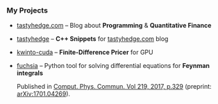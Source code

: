 ### My Projects

- [tastyhedge.com](https://tastyhedge.com) – Blog about **Programming** & **Quantitative Finance**

- [tastyhedge](https://github.com/gituliar/tastyhedge) – **C++ Snippets** for [tastyhedge.com](https://tatsyhedge.com) blog

- [kwinto-cuda](https://github.com/gituliar/kwinto-cuda) – **Finite-Difference Pricer** for GPU

- [fuchsia](https://github.com/gituliar/fuchsia) – Python tool for solving differential equations for **Feynman integrals**

  Published in
  [Comput. Phys. Commun. Vol 219, 2017, p.329](http://www.sciencedirect.com/science/article/pii/S0010465517301340)
  (preprint: [arXiv:1701.04269](http://arxiv.org/abs/arXiv:1701.04269)).

<!--
**gituliar/gituliar** is a ✨ _special_ ✨ repository because its `README.md` (this file) appears on your GitHub profile.

Here are some ideas to get you started:

- 🔭 I’m currently working on ...
- 🌱 I’m currently learning ...
- 👯 I’m looking to collaborate on ...
- 🤔 I’m looking for help with ...
- 💬 Ask me about ...
- 📫 How to reach me: ...
- 😄 Pronouns: ...
- ⚡ Fun fact: ...
-->
